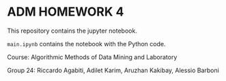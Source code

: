 # ADM HOMEWORK 4

This repository contains the jupyter notebook.

`main.ipynb` contains the notebook with the Python code.

Course: Algorithmic Methods of Data Mining and Laboratory

Group 24: Riccardo Agabiti, Adilet Karim, Aruzhan Kakibay, Alessio Barboni 
